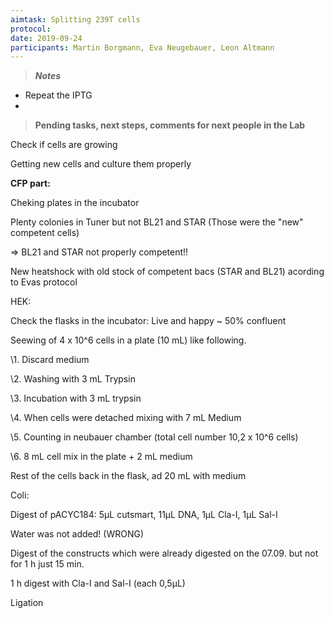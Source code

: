 ```yaml
---
aimtask: Splitting 239T cells
protocol:  
date: 2019-09-24
participants: Martin Borgmann, Eva Neugebauer, Leon Altmann
---
```




> ***Notes***

- Repeat the IPTG
- 

> **Pending tasks, next steps, comments for next people in the Lab**



Check if cells are growing 

Getting new cells and culture them properly 



**CFP part:** 



Cheking plates in the incubator

Plenty colonies in Tuner but not BL21 and STAR (Those were the "new" competent cells)

=> BL21 and STAR not properly competent!!



New heatshock with old stock of competent bacs (STAR and BL21) acording to Evas protocol



HEK: 



Check the flasks in the incubator: Live and happy ~ 50% confluent

Seewing of 4 x 10^6 cells in a plate (10 mL) like following. 

\1. Discard medium

\2. Washing with 3 mL Trypsin

\3. Incubation with 3 mL trypsin

\4. When cells were detached mixing with 7 mL Medium 

\5. Counting in neubauer chamber (total cell number 10,2 x 10^6 cells) 

\6. 8 mL cell mix in the plate + 2 mL medium

Rest of the cells back in the flask, ad 20 mL with medium



Coli: 

Digest of pACYC184: 5µL cutsmart, 11µL DNA, 1µL Cla-I, 1µL Sal-I 

Water was not added! (WRONG)



Digest of the constructs which were already digested on the 07.09. but not for 1 h just 15 min. 

1 h digest with Cla-I and Sal-I (each 0,5µL)



Ligation